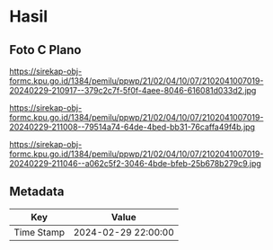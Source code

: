 # Hasil

## Foto C Plano

https://sirekap-obj-formc.kpu.go.id/1384/pemilu/ppwp/21/02/04/10/07/2102041007019-20240229-210917--379c2c7f-5f0f-4aee-8046-616081d033d2.jpg

https://sirekap-obj-formc.kpu.go.id/1384/pemilu/ppwp/21/02/04/10/07/2102041007019-20240229-211008--79514a74-64de-4bed-bb31-76caffa49f4b.jpg

https://sirekap-obj-formc.kpu.go.id/1384/pemilu/ppwp/21/02/04/10/07/2102041007019-20240229-211046--a062c5f2-3046-4bde-bfeb-25b678b279c9.jpg


## Metadata

| Key        | Value               |
| ---------- | ------------------- |
| Time Stamp | 2024-02-29 22:00:00 |



